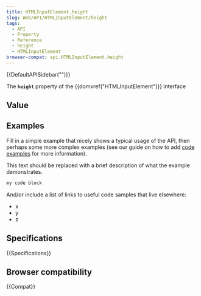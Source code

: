 ```yaml
---
title: HTMLInputElement.height
slug: Web/API/HTMLInputElement/height
tags:
  - API
  - Property
  - Reference
  - height
  - HTMLInputElement
browser-compat: api.HTMLInputElement.height
---
```

{{DefaultAPISidebar("")}}

The **`height`** property of the {{domxref("HTMLInputElement")}} interface 

## Value



## Examples

Fill in a simple example that nicely shows a typical usage of the API, then perhaps some more complex examples (see our guide on how to add [code examples](/en-US/docs/MDN/Contribute/Structures/Code_examples) for more information).

This text should be replaced with a brief description of what the example demonstrates.

```js
my code block
```

And/or include a list of links to useful code samples that live elsewhere:

*   x
*   y
*   z

## Specifications

{{Specifications}}

## Browser compatibility

{{Compat}}



